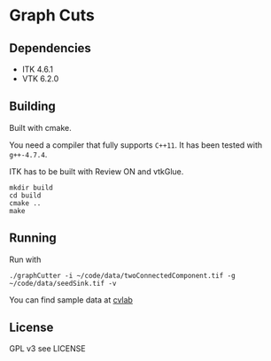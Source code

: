 # Graph Cuts

Dependencies
------------

* ITK 4.6.1
* VTK 6.2.0

Building
--------

Built with cmake.

You need a compiler that fully supports `C++11`. It has been tested with `g++-4.7.4`.

ITK has to be built with Review ON and vtkGlue.

    mkdir build
    cd build
    cmake ..
    make

Running
-------
    
Run with

    ./graphCutter -i ~/code/data/twoConnectedComponent.tif -g ~/code/data/seedSink.tif -v
    
You can find sample data at [cvlab](https://documents.epfl.ch/groups/c/cv/cvlab-unit/public/espina/sample_data/)
    
    
    
License
-------
GPL v3 see LICENSE
